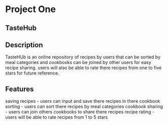 
# Project One 
 
## TasteHub


## Description
TasteHUb is an online repository of recipes by users that can be sorted by meal categories 
and cookbooks can be joined by other users for easy recipe sharing. users will also be able to 
rate there recipes from one to five stars for future reference. 
 

## Features
saving recipes - users can input and save there recipes in there cookbook 
sorting - users can sort there recipes by meal categories 
cookbook sharing - users can join others cookbooks to share there recipes
recipe rating - users will be able to rate recipes from 1 to 5 stars 


